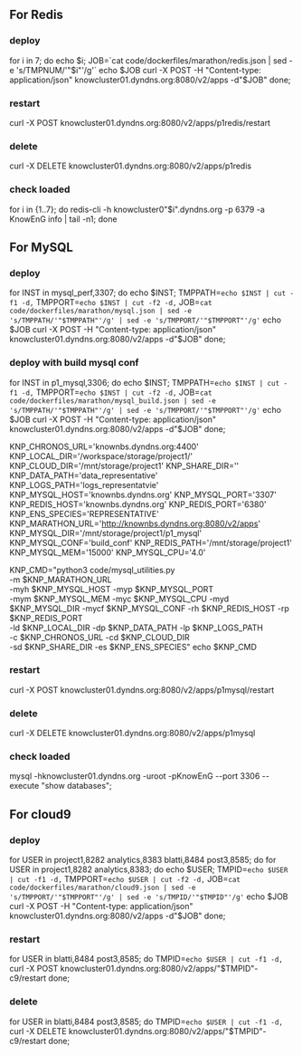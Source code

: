 ## For Redis
### deploy
for i in 7; do
    echo $i;
    JOB=`cat code/dockerfiles/marathon/redis.json | sed -e 's/TMPNUM/'"$i"'/g'`
    echo $JOB
    curl -X POST -H "Content-type: application/json" knowcluster01.dyndns.org:8080/v2/apps -d"$JOB"
done;

### restart
curl -X POST knowcluster01.dyndns.org:8080/v2/apps/p1redis/restart

### delete
curl -X DELETE knowcluster01.dyndns.org:8080/v2/apps/p1redis

### check loaded
for i in {1..7}; do
    redis-cli -h knowcluster0"$i".dyndns.org -p 6379 -a KnowEnG info | tail -n1;
done

## For MySQL

### deploy
for INST in mysql_perf,3307; do
    echo $INST;
    TMPPATH=`echo $INST | cut -f1 -d,`
    TMPPORT=`echo $INST | cut -f2 -d,`
    JOB=`cat code/dockerfiles/marathon/mysql.json | sed -e 's/TMPPATH/'"$TMPPATH"'/g' | sed -e 's/TMPPORT/'"$TMPPORT"'/g'`
    echo $JOB
    curl -X POST -H "Content-type: application/json" knowcluster01.dyndns.org:8080/v2/apps -d"$JOB"
done;

### deploy with build mysql conf
for INST in p1_mysql,3306; do
    echo $INST;
    TMPPATH=`echo $INST | cut -f1 -d,`
    TMPPORT=`echo $INST | cut -f2 -d,`
    JOB=`cat code/dockerfiles/marathon/mysql_build.json | sed -e 's/TMPPATH/'"$TMPPATH"'/g' | sed -e 's/TMPPORT/'"$TMPPORT"'/g'`
    echo $JOB
    curl -X POST -H "Content-type: application/json" knowcluster01.dyndns.org:8080/v2/apps -d"$JOB"
done;

KNP_CHRONOS_URL='knownbs.dyndns.org:4400'
KNP_LOCAL_DIR='/workspace/storage/project1/'
KNP_CLOUD_DIR='/mnt/storage/project1'
KNP_SHARE_DIR=''
KNP_DATA_PATH='data_representative'
KNP_LOGS_PATH='logs_representatvie'
KNP_MYSQL_HOST='knownbs.dyndns.org'
KNP_MYSQL_PORT='3307'
KNP_REDIS_HOST='knownbs.dyndns.org'
KNP_REDIS_PORT='6380'
KNP_ENS_SPECIES='REPRESENTATIVE'
KNP_MARATHON_URL='http://knownbs.dyndns.org:8080/v2/apps'
KNP_MYSQL_DIR='/mnt/storage/project1/p1_mysql'
KNP_MYSQL_CONF='build_conf'
KNP_REDIS_PATH='/mnt/storage/project1'
KNP_MYSQL_MEM='15000'
KNP_MYSQL_CPU='4.0'

KNP_CMD="python3 code/mysql_utilities.py \
    -m $KNP_MARATHON_URL \
    -myh $KNP_MYSQL_HOST -myp $KNP_MYSQL_PORT \
    -mym $KNP_MYSQL_MEM -myc $KNP_MYSQL_CPU
    -myd $KNP_MYSQL_DIR -mycf $KNP_MYSQL_CONF
    -rh $KNP_REDIS_HOST -rp $KNP_REDIS_PORT \
    -ld $KNP_LOCAL_DIR -dp $KNP_DATA_PATH -lp $KNP_LOGS_PATH \
    -c $KNP_CHRONOS_URL -cd $KNP_CLOUD_DIR \
    -sd $KNP_SHARE_DIR -es $KNP_ENS_SPECIES"
echo $KNP_CMD




### restart
curl -X POST knowcluster01.dyndns.org:8080/v2/apps/p1mysql/restart

### delete
curl -X DELETE knowcluster01.dyndns.org:8080/v2/apps/p1mysql

### check loaded
mysql -hknowcluster01.dyndns.org -uroot -pKnowEnG --port 3306 --execute "show databases";

## For cloud9
### deploy
for USER in project1,8282 analytics,8383 blatti,8484 post3,8585; do
for USER in project1,8282 analytics,8383; do
    echo $USER;
    TMPID=`echo $USER | cut -f1 -d,`
    TMPPORT=`echo $USER | cut -f2 -d,`
    JOB=`cat code/dockerfiles/marathon/cloud9.json | sed -e 's/TMPPORT/'"$TMPPORT"'/g' | sed -e 's/TMPID/'"$TMPID"'/g'`
    echo $JOB
    curl -X POST -H "Content-type: application/json" knowcluster01.dyndns.org:8080/v2/apps -d"$JOB"
done;

### restart
for USER in blatti,8484 post3,8585; do
    TMPID=`echo $USER | cut -f1 -d,`
    curl -X POST knowcluster01.dyndns.org:8080/v2/apps/"$TMPID"-c9/restart
done;

### delete
for USER in blatti,8484 post3,8585; do
    TMPID=`echo $USER | cut -f1 -d,`
    curl -X DELETE knowcluster01.dyndns.org:8080/v2/apps/"$TMPID"-c9/restart
done;
